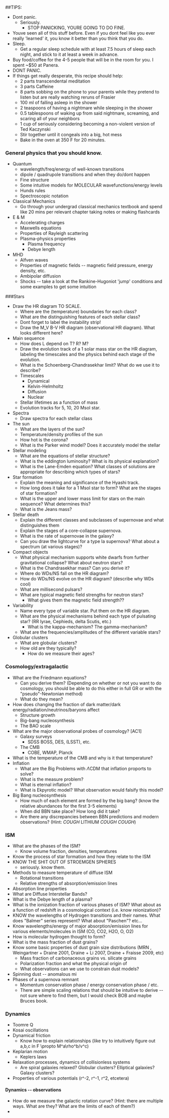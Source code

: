 ##TIPS:
* Dont panic.
	* Seriously.
		* STOP PANICKING, YOURE GOING TO DO FINE.
* Youve seen all of this stuff before. Even if you dont feel like you ever really 'learned' it, you know it better than you think that you do.
* Sleep.
	* Get a regular sleep schedule with at least 7.5 hours of sleep each night, and stick to it at least a week in advance.
* Buy food/coffee for the 4-5 people that will be in the room for you. I spent ~$50 at Panera.
* DONT PANIC.
* If things get really desperate, this recipe should help: 
	* 2 parts transcendental meditation
	* 3 parts Caffeine
	* 8 parts sobbing on the phone to your parents while they pretend to listen but are really watching reruns of Frasier
	* 100 ml of falling asleep in the shower
	* 2 teaspoons of having a nightmare while sleeping in the shower
	* 0.5 tablespoons of waking up from said nightmare, screaming, and scaring all of your neighbors
	* 1 cup of seriously considering becoming a non-violent version of Ted Kaczynski
	* Stir together until it congeals into a big, hot mess
	* Bake in the oven at 350 F for 20 minutes.

### General physics that you should know.
* Quantum
	* wavelength/freq/energy of well-known transitions
	* dipole / quadrupole transitions and when they do/dont happen
	* Fine structure
	* Some intuitive models for MOLECULAR wavefunctions/energy levels
	* Hunds rules
	* Spectroscopic notation
* Classical Mechanics
	* Go through your undergrad classical mechanics textbook and spend like 20 mins per relevant chapter taking notes or making flashcards
* E & M
	* Accelerating charges
	* Maxwells equations
	* Properties of Rayleigh scattering
	* Plasma-physics properties
		* Plasma frequency
		* Debye length
* MHD
	* Alfven waves
	* Properties of magnetic fields -- magnetic field pressure, energy density, etc.
	* Ambipolar diffusion
	* Shocks -- take a look at the Rankine-Hugoniot 'jump' conditions and some examples to get some intuition

###Stars
* Draw the HR diagram TO SCALE.
	* Where are the (temperature) boundaries for each class?
	* What are the distinguishing features of each stellar class?
	* Dont forget to label the instability strip!
	* Draw the M_V B-V HR diagram (observational HR diagram). What looks different here?
* Main sequence
	* How does L depend on T? R? M?
	* Draw the evolution track of a 1 solar mass star on the HR diagram, labeling the timescales and the physics behind each stage of the evolution.
	* What is the Schoenberg-Chandrasekhar limit? What do we use it to describe?
	* Timescales
		* Dynamical
		* Kelvin-Helmholtz
		* Diffusion
		* Nuclear
	* Stellar lifetimes as a function of mass
	* Evolution tracks for 5, 10, 20 Msol star.
* Spectra
	* Draw spectra for each stellar class
* The sun
	* What are the layers of the sun?
	* Temperature/density profiles of the sun
	* How hot is the corona?
	* What is the Parker wind model? Does it accurately model the stellar 
* Stellar modeling
	* What are the equations of stellar structure?
	* What is the eddington luminosity? What is its physical explanation?
	* What is the Lane-Emden equation? What classes of solutions are appropriate for describing which types of stars?
* Star formation
	* Explain the meaning and significance of the Hyashi track.
	* How long does it take for a 1 Msol star to form? What are the stages of star formation?
	* What is the upper and lower mass limit for stars on the main sequence? What determines this?
	* What is the Jeans mass?
* Stellar death
	* Explain the different classes and subclasses of supernovae and what distinguishes them
	* Explain the stages of a core-collapse supernova.
	* What is the rate of supernovae in the galaxy?
	* Can you draw the lightcurve for a type Ia supernova? What about a spectrum (at various stages)?
* Compact objects 
	* What physical mechanism supports white dwarfs from further gravitational collapse? What about neutron stars?
	* What is the Chandrasekhar mass? Can you derive it?
	* Where do WDs/NS fall on the HR diagram?
	* How do WDs/NS evolve on the HR diagram? (describe why WDs cool)
	* What are millisecond pulsars?
	* What are typical magnetic field strengths for neutron stars?
		* What gives them the magnetic field strength??
* Variability
	* Name every type of variable star. Put them on the HR diagram.
	* What are the physical mechanisms behind each type of pulsating star? (RR lyrae, Cephieds, delta Scutis, etc.)
		* What is the kappa-mechanism? The gamma-mechanism?
	* What are the frequencies/amplitudes of the different variable stars?
* Globular clusters
	* What are globular clusters?
	* How old are they typically?
		* How do we measure their ages?


### Cosmology/extragalactic
* What are the Friedmann equations?
	* Can you derive them? (Depending on whether or not you want to do cosmology, you should be able to do this either in full GR or with the "pseudo"-Newtonian method)
	* What do they mean?
* How does changing the fraction of dark matter/dark energy/radiation/neutrinos/baryons affect
	* Structure growth
	* Big-bang nucleosynthesis
	* The BAO scale
* What are the major observational probes of cosmology? [AC1]
	* Galaxy surveys
		* SDSS BOSS, DES, (LSST), etc.
	* The CMB
		* COBE, WMAP, Planck
* What is the temperature of the CMB and why is it that temperature?
* Inflation
	* What are the Big Problems with $\Lambda$CDM that inflation proports to solve?
	* What is the measure problem?
	* What is eternal inflation?
	* What is Ekpyrotic model? What observation would falsify this model?
* Big Bang nucleosynthesis
	* How much of each element are formed by the big bang? (know the relative abundances for the first 3-5 elements)
	* When did BBN take place? How long did it take?
	* Are there any discrepancies between BBN predictions and modern observations? (Hint: *COUGH* LITHIUM *COUGH COUGH*)

### ISM
* What are the phases of the ISM?
	* Know volume fraction, densities, temperatures
* Know the process of star formation and how they relate to the ISM
* KNOW THE SHIT OUT OF STROEMGEN SPHERES
	* seriously. know them.
* Methods to measure temperature of diffuse ISM
	* Rotational transitions
	* Relative strengths of absorption/emission lines
* Absorption line properties
* What are Diffuse Interstellar Bands?
* What is the Debye length of a plasma?
* What is the ionization fraction of various phases of ISM? What about as a function of redshift in a cosmological context (i.e. know reionization)?
* KNOW the wavelengths of Hydrogen transitions and their names. What does "Balmer" series represent? What about "Paschen"? etc...
* Know wavelengths/energy of major absorption/emission lines for various elements/molecules in ISM (CO, CO2, H2O, O, O2)
* How is molecular hydrogen thought to form?
* What is the mass fraction of dust grains?
* Know some basic properties of dust grain size distributions (MRN , Weingartner + Draine 2001, Draine + Li 2007, Draine + Fraisse 2009, etc)
	* Mass fraction of carbonaceous grains vs. silicate grains
	* Polarization fraction and what the physical origin of 
	* What observations can we use to constrain dust models?
* Spinning dust -- anomalous mi
* Phases of a supernova remnant
	* Momentum conservation phase / energy conservation phase / etc.
	* There are simple scaling relations that should be intuitive to derive -- not sure where to find them, but I would check BOB and maybe Bruces book.

### Dynamics
* Toomre Q
* Kosai oscillations
* Dynamical friction
	* Know how to explain relationships (like try to intuitively figure out a,b,c in F \propto M^a\rho^b/v^c)
* Keplarian motion
	* Keplers laws
* Relaxation processes, dynamics of collisionless systems
	* Are spiral galaxies relaxed? Globular clusters? Elliptical galaxies? Galaxy clusters?
* Properties of various potentials (r^-2, r^-1, r^2, etcetera)

#### Dynamics -- observations
* How do we measure the galactic rotation curve? (Hint: there are multiple ways. What are they? What are the limits of each of them?)
*  

